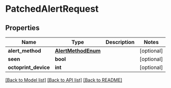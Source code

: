 # PatchedAlertRequest

## Properties
Name | Type | Description | Notes
------------ | ------------- | ------------- | -------------
**alert_method** | [**AlertMethodEnum**](AlertMethodEnum.md) |  | [optional] 
**seen** | **bool** |  | [optional] 
**octoprint_device** | **int** |  | [optional] 

[[Back to Model list]](../README.md#documentation-for-models) [[Back to API list]](../README.md#documentation-for-api-endpoints) [[Back to README]](../README.md)



